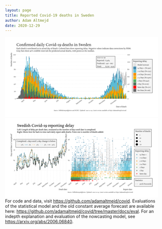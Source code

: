 ```yaml
---
layout: page
title: Reported Covid-19 deaths in Sweden
author: Adam Altmejd
date: 2020-12-29
---
```


![Graph of Swedish Covid-19 deaths with reporting delay.](deaths_lag_sweden_2020-12-29.png "Swedish Covid-19 deaths.")
![Graph of Swedish Covid-19 reporting delay in daily deaths.](lag_trend_sweden_2020-12-29.png "Trend in Swedish Covid-19 mortality reporting delay.")
For code and data, visit <https://github.com/adamaltmejd/covid>.
Evaluations of the statistical model and the old constant average forecast are available here: <https://github.com/adamaltmejd/covid/tree/master/docs/eval>.
For an indepth explanation and evaluation of the nowcasting model, see <https://arxiv.org/abs/2006.06840>.
